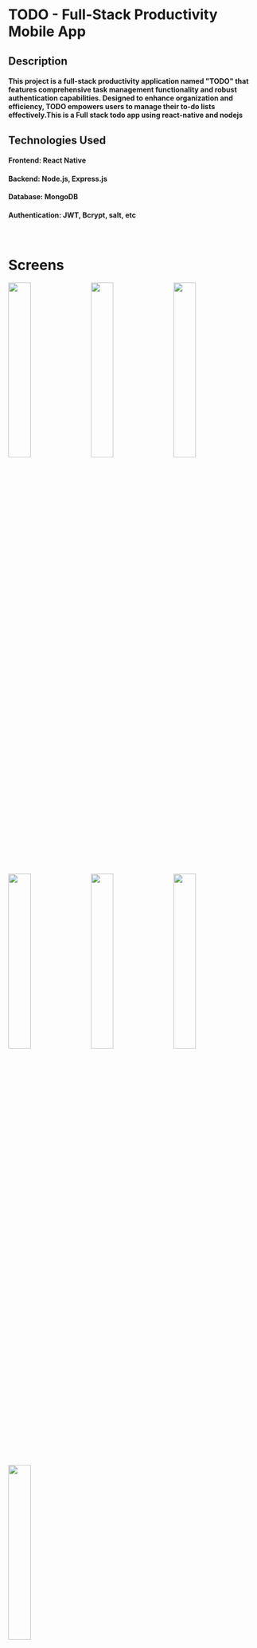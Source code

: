 # TODO - Full-Stack Productivity Mobile App

## Description
#### This project is a full-stack productivity application named "TODO" that features comprehensive task management functionality and robust authentication capabilities. Designed to enhance organization and efficiency, TODO empowers users to manage their to-do lists effectively.This is a Full stack todo app using react-native and nodejs

## Technologies Used
#### Frontend: React Native
#### Backend: Node.js, Express.js
#### Database: MongoDB
#### Authentication: JWT, Bcrypt, salt, etc

<br/>

# Screens 

<img src="https://github.com/anand-http/fullStackTodoMobileApp/assets/90892063/f1690369-a102-4da4-b1c3-aaaf80d86e81" width="30%" />
&ensp;
<img src="https://github.com/anand-http/fullStackTodoMobileApp/assets/90892063/1bb07995-ec59-463c-a914-3fff67b6a243" width="30%" />
&ensp;

<img src="https://github.com/anand-http/fullStackTodoMobileApp/assets/90892063/762ef2c9-4dc5-4d8f-b375-9e51105e9f5d" width="30%" />

<br>
<br>


<img src="https://github.com/anand-http/fullStackTodoMobileApp/assets/90892063/133e98a9-65cb-4788-882b-24ef7274c9fa" width="30%" />
&ensp;

<img src="https://github.com/anand-http/fullStackTodoMobileApp/assets/90892063/312d1134-6fbc-49af-a497-244daa157655" width="30%" />
&ensp;
<img src="https://github.com/anand-http/fullStackTodoMobileApp/assets/90892063/8c32bf23-524d-481b-9828-483fa22e46fe" width="30%" />

<br>
<br>
<img src="https://github.com/anand-http/fullStackTodoMobileApp/assets/90892063/dedcb3fe-54d1-4163-9e7c-ce9ca57001f2" width="30%" />
